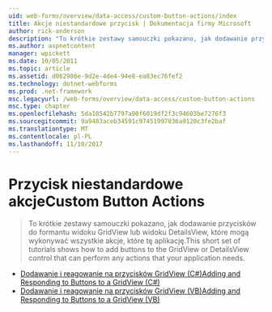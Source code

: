 ```yaml
---
uid: web-forms/overview/data-access/custom-button-actions/index
title: Akcje niestandardowe przycisk | Dokumentacja firmy Microsoft
author: rick-anderson
description: "To krótkie zestawy samouczki pokazano, jak dodawanie przycisków do formantu widoku GridView lub widoku DetailsView, które mogą wykonywać wszystkie akcje, które tę aplikację."
ms.author: aspnetcontent
manager: wpickett
ms.date: 10/05/2011
ms.topic: article
ms.assetid: d062986e-9d2e-4de4-94e8-ea83ec76fef2
ms.technology: dotnet-webforms
ms.prod: .net-framework
msc.legacyurl: /web-forms/overview/data-access/custom-button-actions
msc.type: chapter
ms.openlocfilehash: 5da10542b7797a90f6019df2f3c94603be7276f3
ms.sourcegitcommit: 9a9483aceb34591c97451997036a9120c3fe2baf
ms.translationtype: MT
ms.contentlocale: pl-PL
ms.lasthandoff: 11/10/2017
---
```

<a name="custom-button-actions"></a><span data-ttu-id="f6b73-103">Przycisk niestandardowe akcje</span><span class="sxs-lookup"><span data-stu-id="f6b73-103">Custom Button Actions</span></span>
====================
> <span data-ttu-id="f6b73-104">To krótkie zestawy samouczki pokazano, jak dodawanie przycisków do formantu widoku GridView lub widoku DetailsView, które mogą wykonywać wszystkie akcje, które tę aplikację.</span><span class="sxs-lookup"><span data-stu-id="f6b73-104">This short set of tutorials shows how to add buttons to the GridView or DetailsView control that can perform any actions that your application needs.</span></span>


- [<span data-ttu-id="f6b73-105">Dodawanie i reagowanie na przycisków GridView (C#)</span><span class="sxs-lookup"><span data-stu-id="f6b73-105">Adding and Responding to Buttons to a GridView (C#)</span></span>](adding-and-responding-to-buttons-to-a-gridview-cs.md)
- [<span data-ttu-id="f6b73-106">Dodawanie i reagowanie na przycisków GridView (VB)</span><span class="sxs-lookup"><span data-stu-id="f6b73-106">Adding and Responding to Buttons to a GridView (VB)</span></span>](adding-and-responding-to-buttons-to-a-gridview-vb.md)
